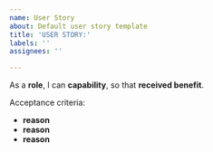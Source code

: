 ```yaml
---
name: User Story
about: Default user story template
title: 'USER STORY:'
labels: ''
assignees: ''

---
```


As a **role**, I can **capability**, so that **received benefit**.

Acceptance criteria:
- **reason**
- **reason**
- **reason**
